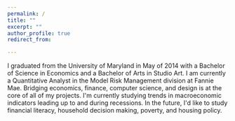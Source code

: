 ```yaml
---
permalink: /
title: ""
excerpt: ""
author_profile: true
redirect_from: 

---
```

<p>I graduated from the University of Maryland in May of 2014 with a Bachelor of Science in Economics and a Bachelor of Arts in Studio Art. I am currently a Quantitative Analyst in the Model Risk Management division at Fannie Mae. Bridging economics, finance, computer science, and design is at the core of all of my projects. I'm currently studying trends in macroeconomic indicators leading up to and during recessions. In the future, I'd like to study financial literacy, household decision making, poverty, and housing policy.</p>



